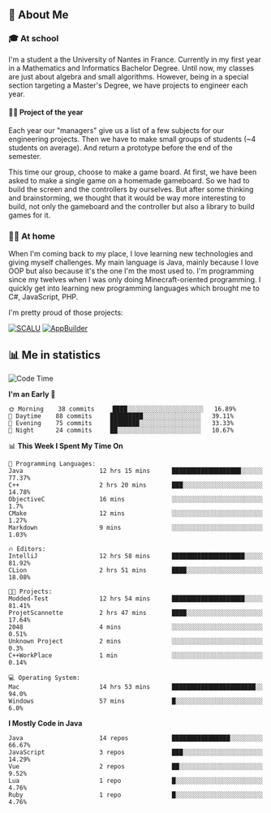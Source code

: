 ## 👀 About Me

### 🎓 At school

I'm a student a the University of Nantes in France. Currently in my first year in a Mathematics and Informatics Bachelor Degree. Until now, my classes are just about algebra and small algorithms. However, being in a special section targeting a Master's Degree, we have projects to engineer each year. 

#### 🔧🔬 Project of the year

Each year our "managers" give us a list of a few subjects for our engineering projects. Then we have to make small groups of students (~4 students on average). And return a prototype before the end of the semester.

This time our group, choose to make a game board. At first, we have been asked to make a single game on a homemade gameboard. So we had to build the screen and the controllers by ourselves. 
But after some thinking and brainstorming, we thought that it would be way more interesting to build, not only the gameboard and the controller but also a library to build games for it.

### 👨‍💻 At home

When I'm coming back to my place, I love learning new technologies and giving myself challenges. My main language is Java, mainly because I love OOP but also because it's the one I'm the most used to. I'm programming since my twelves when I was only doing Minecraft-oriented programming.  I quickly get into learning new programming languages which brought me to C#, JavaScript, PHP. 

I'm pretty proud of those projects:

[![SCALU](https://github-readme-stats.vercel.app/api/pin?username=renardfute&repo=SCALU)](https://github.com/renardfute/scalu)
[![AppBuilder](https://github-readme-stats.vercel.app/api/pin?username=pulsedev2&repo=AppBuilder)](https://github.com/pulsedev2/AppBuilder)

## 📊 Me in statistics
<!--START_SECTION:waka-->
![Code Time](http://img.shields.io/badge/Code%20Time-69%20hrs%2045%20mins-blue)

**I'm an Early 🐤** 

```text
🌞 Morning    38 commits     ████░░░░░░░░░░░░░░░░░░░░░   16.89% 
🌆 Daytime    88 commits     █████████░░░░░░░░░░░░░░░░   39.11% 
🌃 Evening    75 commits     ████████░░░░░░░░░░░░░░░░░   33.33% 
🌙 Night      24 commits     ██░░░░░░░░░░░░░░░░░░░░░░░   10.67%

```


📊 **This Week I Spent My Time On** 

```text
💬 Programming Languages: 
Java                     12 hrs 15 mins      ███████████████████░░░░░░   77.37% 
C++                      2 hrs 20 mins       ███░░░░░░░░░░░░░░░░░░░░░░   14.78% 
ObjectiveC               16 mins             ░░░░░░░░░░░░░░░░░░░░░░░░░   1.7% 
CMake                    12 mins             ░░░░░░░░░░░░░░░░░░░░░░░░░   1.27% 
Markdown                 9 mins              ░░░░░░░░░░░░░░░░░░░░░░░░░   1.03%

🔥 Editors: 
IntelliJ                 12 hrs 58 mins      ████████████████████░░░░░   81.92% 
CLion                    2 hrs 51 mins       ████░░░░░░░░░░░░░░░░░░░░░   18.08%

🐱‍💻 Projects: 
Modded-Test              12 hrs 54 mins      ████████████████████░░░░░   81.41% 
ProjetScannette          2 hrs 47 mins       ████░░░░░░░░░░░░░░░░░░░░░   17.64% 
2048                     4 mins              ░░░░░░░░░░░░░░░░░░░░░░░░░   0.51% 
Unknown Project          2 mins              ░░░░░░░░░░░░░░░░░░░░░░░░░   0.3% 
C++WorkPlace             1 min               ░░░░░░░░░░░░░░░░░░░░░░░░░   0.14%

💻 Operating System: 
Mac                      14 hrs 53 mins      ███████████████████████░░   94.0% 
Windows                  57 mins             █░░░░░░░░░░░░░░░░░░░░░░░░   6.0%

```

**I Mostly Code in Java** 

```text
Java                     14 repos            ████████████████░░░░░░░░░   66.67% 
JavaScript               3 repos             ███░░░░░░░░░░░░░░░░░░░░░░   14.29% 
Vue                      2 repos             ██░░░░░░░░░░░░░░░░░░░░░░░   9.52% 
Lua                      1 repo              █░░░░░░░░░░░░░░░░░░░░░░░░   4.76% 
Ruby                     1 repo              █░░░░░░░░░░░░░░░░░░░░░░░░   4.76%

```



<!--END_SECTION:waka-->
